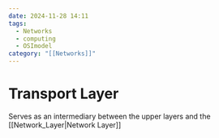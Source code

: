 ```yaml
---
date: 2024-11-28 14:11
tags:
  - Networks
  - computing
  - OSImodel
category: "[[Networks]]"
---
```

# Transport Layer
Serves as an intermediary between the upper layers and the [[Network_Layer|Network Layer]]